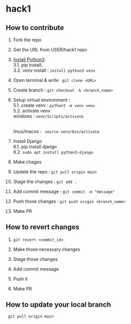 # hack1
## How to contribute

1. Fork the repo

2. Get the URL from USER/hack1 repo

3. [Install Python3](https://www.python.org/downloads/). 
   <br> 3.1. pip install, 
   <br> 3.2. venv install : `install python3-venv`

4. Open terminal & write ` git clone <URL>`

5. Create branch : `git checkout -b <branch_name>`

6. Setup virtual environment :
    <br> 5.1. create venv : `python3 -m venv venv`
    <br> 5.2. activate venv 
       <br> windows : `venv/Scripts/activate`

   <br> linux/macos : ` source venv/bin/activate`

7. Install Django 
   <br>  6.1. pip install django
   <br>  6.2. `sudo apt install python3-django`

8. Make chages

9. Update the repo :  `git pull origin main`

10. Stage the changes : `git add .`

11. Add commit message : `git commit -m "message"`

12. Push those changes : `git push origin <branch_name>`

13. Make PR

## How to revert changes

1. `git revert <commit_id>`

2. Make those necessary changes

3. Stage those changes

4. Add commit message

5. Push it

6. Make PR

## How to update your local branch 
` git pull origin main`


